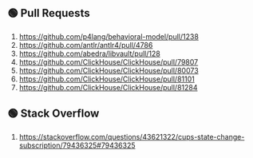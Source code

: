 ## 🟢 Pull Requests
1. https://github.com/p4lang/behavioral-model/pull/1238
2. https://github.com/antlr/antlr4/pull/4786
3. https://github.com/abedra/libvault/pull/128
4. https://github.com/ClickHouse/ClickHouse/pull/79807
5. https://github.com/ClickHouse/ClickHouse/pull/80073
6. https://github.com/ClickHouse/ClickHouse/pull/81101
7. https://github.com/ClickHouse/ClickHouse/pull/81284
## 🟢 Stack Overflow
1. https://stackoverflow.com/questions/43621322/cups-state-change-subscription/79436325#79436325

<!--
**nibblerenush/nibblerenush** is a ✨ _special_ ✨ repository because its `README.md` (this file) appears on your GitHub profile.

Here are some ideas to get you started:

- 🔭 I’m currently working on ...
- 🌱 I’m currently learning ...
- 👯 I’m looking to collaborate on ...
- 🤔 I’m looking for help with ...
- 💬 Ask me about ...
- 📫 How to reach me: ...
- 😄 Pronouns: ...
- ⚡ Fun fact: ...
-->
